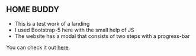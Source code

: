 ## HOME BUDDY
- This is a test work of a landing
- I used Bootstrap-5 here with the small help of JS 
- The website has a modal that consists of two steps with a progress-bar

You can check it out [here](https://arsendanylenko.github.io/siren-group/).
